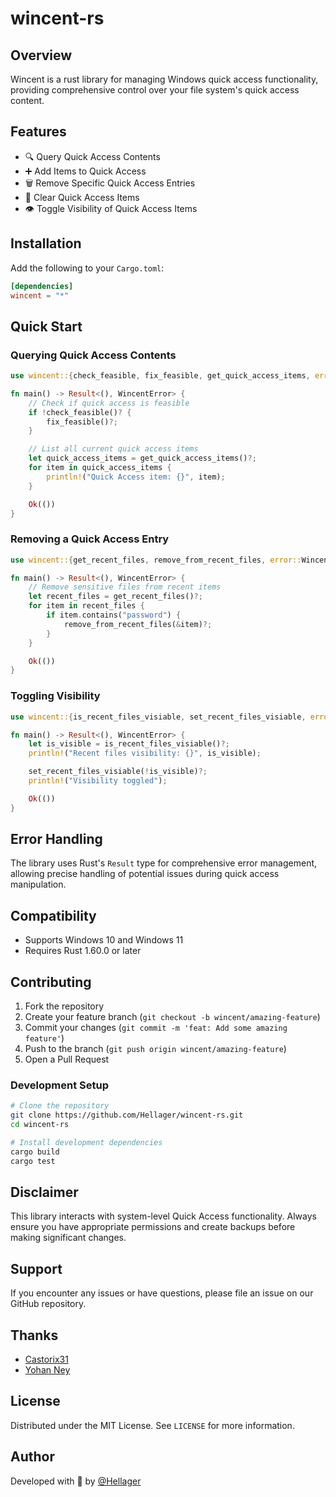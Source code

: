 # wincent-rs

## Overview

Wincent is a rust library for managing Windows quick access functionality, providing comprehensive control over your file system's quick access content.

## Features

- 🔍 Query Quick Access Contents
- ➕ Add Items to Quick Access
- 🗑️ Remove Specific Quick Access Entries
- 🧹 Clear Quick Access Items
- 👁️ Toggle Visibility of Quick Access Items


## Installation

Add the following to your `Cargo.toml`:

```toml
[dependencies]
wincent = "*"
```

## Quick Start

### Querying  Quick  Access  Contents

```rust
use wincent::{check_feasible, fix_feasible, get_quick_access_items, error::WincentError};

fn main() -> Result<(), WincentError> {
    // Check if quick access is feasible
    if !check_feasible()? {
        fix_feasible()?;
    }

    // List all current quick access items
    let quick_access_items = get_quick_access_items()?;
    for item in quick_access_items {
        println!("Quick Access item: {}", item);
    }

    Ok(())
}
```

### Removing  a  Quick  Access  Entry

```rust
use wincent::{get_recent_files, remove_from_recent_files, error::WincentError};

fn main() -> Result<(), WincentError> {
    // Remove sensitive files from recent items
    let recent_files = get_recent_files()?;
    for item in recent_files {
        if item.contains("password") {
            remove_from_recent_files(&item)?;
        }
    }

    Ok(())
}
```

### Toggling  Visibility

```rust
use wincent::{is_recent_files_visiable, set_recent_files_visiable, error::WincentError};

fn main() -> Result<(), WincentError> {
    let is_visible = is_recent_files_visiable()?;
    println!("Recent files visibility: {}", is_visible);

    set_recent_files_visiable(!is_visible)?;
    println!("Visibility toggled");

    Ok(())
}
```

## Error Handling

The library uses Rust's `Result` type for comprehensive error management, allowing precise handling of potential issues during quick access manipulation.

## Compatibility

- Supports Windows 10 and Windows 11
- Requires Rust 1.60.0 or later

## Contributing

1. Fork the repository
2. Create your feature branch (`git checkout -b wincent/amazing-feature`)
3. Commit your changes (`git commit -m 'feat: Add some amazing feature'`)
4. Push to the branch (`git push origin wincent/amazing-feature`)
5. Open a Pull Request

### Development Setup

```bash
# Clone the repository
git clone https://github.com/Hellager/wincent-rs.git
cd wincent-rs

# Install development dependencies
cargo build
cargo test
```


## Disclaimer

This library interacts with system-level Quick Access functionality. Always ensure you have appropriate permissions and create backups before making significant changes.

## Support

If you encounter any issues or have questions, please file an issue on our GitHub repository.

## Thanks

- [Castorix31](https://learn.microsoft.com/en-us/answers/questions/1087928/how-to-get-recent-docs-list-and-delete-some-of-the)
- [Yohan Ney](https://stackoverflow.com/questions/30051634/is-it-possible-programmatically-add-folders-to-the-windows-10-quick-access-panel)

## License

Distributed under the MIT License. See `LICENSE` for more information.

## Author

Developed with 🦀 by [@Hellager](https://github.com/Hellager)